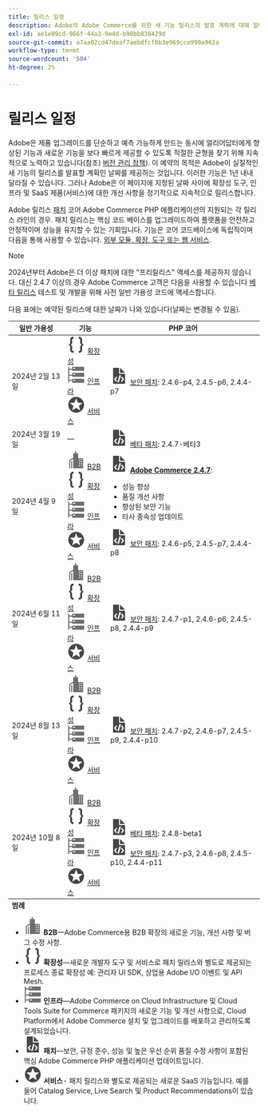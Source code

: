```yaml
---
title: 릴리스 일정
description: Adobe의 Adobe Commerce를 위한 새 기능 릴리스의 발표 계획에 대해 알아봅니다.
exl-id: ae1e09cd-966f-44a3-9e4d-b90bb838429d
source-git-commit: a7aa02cd47deaf7aebdfcf0b3e969cce990a962a
workflow-type: tm+mt
source-wordcount: '504'
ht-degree: 2%

---
```


# 릴리스 일정

Adobe은 제품 업그레이드를 단순하고 예측 가능하게 만드는 동시에 얼리어답터에게 향상된 기능과 새로운 기능을 보다 빠르게 제공할 수 있도록 적절한 균형을 찾기 위해 지속적으로 노력하고 있습니다(참조) [버전 관리 정책](versioning-policy.md)). 이 예약의 목적은 Adobe이 실질적인 새 기능의 릴리스를 발표할 계획인 날짜를 제공하는 것입니다. 이러한 기능은 1년 내내 달라질 수 있습니다. 그러나 Adobe은 이 페이지에 지정된 날짜 사이에 확장성 도구, 인프라 및 SaaS 제품(서비스)에 대한 개선 사항을 정기적으로 지속적으로 릴리스합니다.

Adobe 릴리스 [패치](versioning-policy.md#patch-release) 코어 Adobe Commerce PHP 애플리케이션의 지원되는 각 릴리스 라인의 경우. 패치 릴리스는 핵심 코드 베이스를 업그레이드하여 플랫폼을 안전하고 안정적이며 성능을 유지할 수 있는 기회입니다. 기능은 코어 코드베이스에 독립적이며 다음을 통해 사용할 수 있습니다. [외부 모듈, 확장, 도구 또는 웹 서비스](versioning-policy.md#extensibility-infrastructure-and-services-release).

>[!NOTE]
>
>2024년부터 Adobe은 더 이상 패치에 대한 &quot;프리릴리스&quot; 액세스를 제공하지 않습니다. 대신 2.4.7 이상의 경우 Adobe Commerce 고객은 다음을 사용할 수 있습니다 [베타 릴리스](beta.md) 테스트 및 개발을 위해 사전 일반 가용성 코드에 액세스합니다.

다음 표에는 예약된 릴리스에 대한 날짜가 나와 있습니다(날짜는 변경될 수 있음).

<table>
<thead>
  <tr>
    <th>일반 가용성</th>
    <th>기능</th>
    <th>PHP 코어</th>
  </tr>
</thead>
<tfoot>
   <tr>
      <td colspan="3"><strong>범례</strong>
         <ul>
            <li><strong><img alt="B2B 기능 아이콘" src="../assets/icons/enterprise.svg"></img> B2B</strong>—Adobe Commerce용 B2B 확장의 새로운 기능, 개선 사항 및 버그 수정 사항.</li>
            <li><strong><img alt="확장성 기능 아이콘" src="../assets/icons/brackets.svg"></img> 확장성</strong>—새로운 개발자 도구 및 서비스로 패치 릴리스와 별도로 제공되는 프로세스 종료 확장성 예: 관리자 UI SDK, 상업용 Adobe I/O 이벤트 및 API Mesh.</li>
            <li><strong><img alt="인프라 기능 아이콘" src="../assets/icons/servers.svg"></img> 인프라</strong>—Adobe Commerce on Cloud Infrastructure 및 Cloud Tools Suite for Commerce 패키지의 새로운 기능 및 개선 사항으로, Cloud Platform에서 Adobe Commerce 설치 및 업그레이드를 배포하고 관리하도록 설계되었습니다.</li>
            <li><strong><img alt="패치 릴리스 아이콘" src="../assets/icons/file-code.svg"></img> 패치</strong>—보안, 규정 준수, 성능 및 높은 우선 순위 품질 수정 사항이 포함된 핵심 Adobe Commerce PHP 애플리케이션 업데이트입니다.</li>
            <li><strong><img alt="서비스 기능 아이콘" src="../assets/icons/feature.svg"></img> 서비스</strong>- 패치 릴리스와 별도로 제공되는 새로운 SaaS 기능입니다. 예를 들어 Catalog Service, Live Search 및 Product Recommendations이 있습니다.</li>
         </ul>
      </td>
   </tr>
</tfoot>
<tbody>
  <tr>
    <td>2024년 2월 13일</td>
    <td><img alt="확장성 기능 아이콘" src="../assets/icons/brackets.svg"></img> <a href="https://developer.adobe.com/commerce/extensibility/">확장성</a><br><img alt="인프라 기능 아이콘" src="../assets/icons/servers.svg"></img> <a href="https://experienceleague.adobe.com/docs/commerce-cloud-service/user-guide/release-notes/cloud-tools-suite.html">인프라</a><br><img alt="서비스 기능 아이콘" src="../assets/icons/feature.svg"></img> <a href="https://experienceleague.adobe.com/docs/commerce-merchant-services/user-guides/release-information/release-notes-all.html">서비스</a></td>
    <td><img alt="패치 릴리스 아이콘" src="../assets/icons/file-code.svg"></img> <a href="release-notes/security/overview.md">보안 패치</a>: 2.4.6-p4, 2.4.5-p6, 2.4.4-p7</td>
  </tr>
  <tr>
    <td>2024년 3월 19일</td>
    <td>—</td>
    <td><img alt="패치 릴리스 아이콘" src="../assets/icons/file-code.svg"></img> <a href="release-notes/commerce/overview.md">베타 패치</a>: 2.4.7-베타3</td>
  </tr>
  <tr>
    <td>2024년 4월 9일</td>
    <td><img alt="B2B 기능 아이콘" src="../assets/icons/enterprise.svg"></img> <a href="https://experienceleague.adobe.com/docs/commerce-admin/b2b/release-notes.html">B2B</a><br><img alt="확장성 기능 아이콘" src="../assets/icons/brackets.svg"></img> <a href="https://developer.adobe.com/commerce/extensibility/">확장성</a><br><img alt="인프라 기능 아이콘" src="../assets/icons/servers.svg"></img> <a href="https://experienceleague.adobe.com/docs/commerce-cloud-service/user-guide/release-notes/cloud-tools-suite.html">인프라</a><br><img alt="서비스 기능 아이콘" src="../assets/icons/feature.svg"></img> <a href="https://experienceleague.adobe.com/docs/commerce-merchant-services/user-guides/release-information/release-notes-all.html">서비스</a></td>
    <td><img alt="패치 릴리스 아이콘" src="../assets/icons/file-code.svg"></img> <a href="release-notes/commerce/overview.md"><strong>Adobe Commerce 2.4.7</a></strong>:<ul><li>성능 향상</li><li>품질 개선 사항</li><li>향상된 보안 기능</li><li>타사 종속성 업데이트</li></ul><img alt="패치 릴리스 아이콘" src="../assets/icons/file-code.svg"></img> <a href="release-notes/security/overview.md">보안 패치</a>: 2.4.6-p5, 2.4.5-p7, 2.4.4-p8</td>
  </tr>
  <tr>
    <td>2024년 6월 11일</td>
    <td><img alt="B2B 기능 아이콘" src="../assets/icons/enterprise.svg"></img> <a href="https://experienceleague.adobe.com/docs/commerce-admin/b2b/release-notes.html">B2B</a><br><img alt="확장성 기능 아이콘" src="../assets/icons/brackets.svg"></img> <a href="https://developer.adobe.com/commerce/extensibility/">확장성</a><br><img alt="인프라 기능 아이콘" src="../assets/icons/servers.svg"></img> <a href="https://experienceleague.adobe.com/docs/commerce-cloud-service/user-guide/release-notes/cloud-tools-suite.html">인프라</a><br><img alt="서비스 기능 아이콘" src="../assets/icons/feature.svg"></img> <a href="https://experienceleague.adobe.com/docs/commerce-merchant-services/user-guides/release-information/release-notes-all.html">서비스</a></td>
    <td><img alt="패치 릴리스 아이콘" src="../assets/icons/file-code.svg"></img> <a href="release-notes/security/overview.md">보안 패치</a>: 2.4.7-p1, 2.4.6-p6, 2.4.5-p8, 2.4.4-p9</td>
  </tr>
  <tr>
    <td>2024년 8월 13일</td>
    <td><img alt="B2B 기능 아이콘" src="../assets/icons/enterprise.svg"></img> <a href="https://experienceleague.adobe.com/docs/commerce-admin/b2b/release-notes.html">B2B</a><br><img alt="확장성 기능 아이콘" src="../assets/icons/brackets.svg"></img> <a href="https://developer.adobe.com/commerce/extensibility/">확장성</a><br><img alt="인프라 기능 아이콘" src="../assets/icons/servers.svg"></img> <a href="https://experienceleague.adobe.com/docs/commerce-cloud-service/user-guide/release-notes/cloud-tools-suite.html">인프라</a><br><img alt="서비스 기능 아이콘" src="../assets/icons/feature.svg"></img> <a href="https://experienceleague.adobe.com/docs/commerce-merchant-services/user-guides/release-information/release-notes-all.html">서비스</a></td>
    <td><img alt="패치 릴리스 아이콘" src="../assets/icons/file-code.svg"></img> <a href="release-notes/security/overview.md">보안 패치</a>: 2.4.7-p2, 2.4.6-p7, 2.4.5-p9, 2.4.4-p10</td>
  </tr>
  <tr>
    <td>2024년 10월 8일</td>
    <td><img alt="B2B 기능 아이콘" src="../assets/icons/enterprise.svg"></img> <a href="https://experienceleague.adobe.com/docs/commerce-admin/b2b/release-notes.html">B2B</a><br><img alt="확장성 기능 아이콘" src="../assets/icons/brackets.svg"></img> <a href="https://developer.adobe.com/commerce/extensibility/">확장성</a><br><img alt="인프라 기능 아이콘" src="../assets/icons/servers.svg"></img> <a href="https://experienceleague.adobe.com/docs/commerce-cloud-service/user-guide/release-notes/cloud-tools-suite.html">인프라</a><br><img alt="서비스 기능 아이콘" src="../assets/icons/feature.svg"></img> <a href="https://experienceleague.adobe.com/docs/commerce-merchant-services/user-guides/release-information/release-notes-all.html">서비스</a></td>
    <td><img alt="패치 릴리스 아이콘" src="../assets/icons/file-code.svg"></img> <a href="release-notes/commerce/overview.md">베타 패치</a>: 2.4.8-beta1<br><img alt="패치 릴리스 아이콘" src="../assets/icons/file-code.svg"></img> <a href="release-notes/security/overview.md">보안 패치</a>: 2.4.7-p3, 2.4.6-p8, 2.4.5-p10, 2.4.4-p11</td>
  </tr>
</tbody>
</table>
